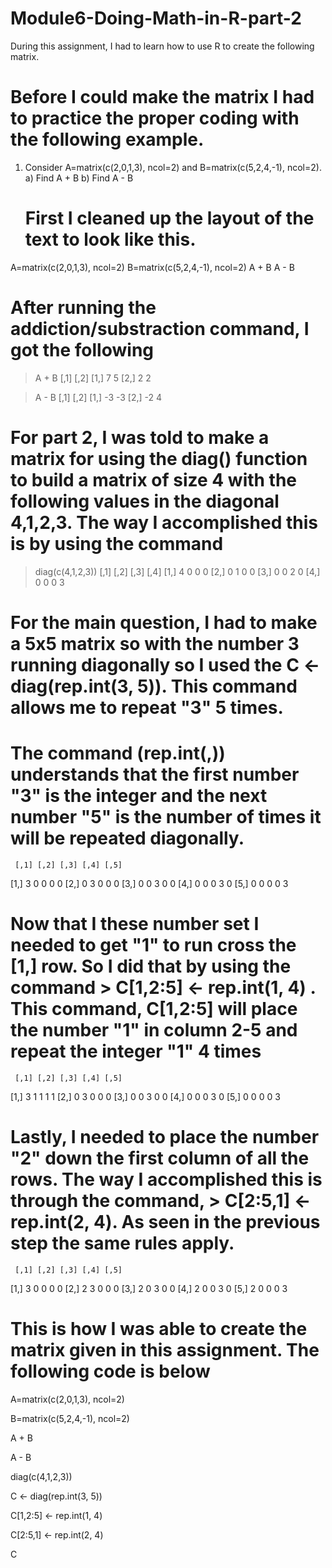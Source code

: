 # Module6-Doing-Math-in-R-part-2
During this assignment, I had to learn how to use R to create the following matrix.




# Before I could make the matrix I had to practice the proper coding with the following example.

1. Consider A=matrix(c(2,0,1,3), ncol=2) and B=matrix(c(5,2,4,-1), ncol=2).
a) Find A + B
b) Find A - B

   # First I cleaned up the layout of the text to look like this.

A=matrix(c(2,0,1,3), ncol=2) 
B=matrix(c(5,2,4,-1), ncol=2)
A + B
A - B

# After running the addiction/substraction command, I got the following
> A + B
     [,1] [,2]
[1,]    7    5
[2,]    2    2

> A - B
     [,1] [,2]
[1,]   -3   -3
[2,]   -2    4


   # For part 2, I was told to make a matrix for using the diag() function to build a matrix of size 4 with the following values in the diagonal 4,1,2,3. The way I accomplished this is by using the command 

> diag(c(4,1,2,3))
     [,1] [,2] [,3] [,4]
[1,]    4    0    0    0
[2,]    0    1    0    0
[3,]    0    0    2    0
[4,]    0    0    0    3

   # For the main question, I had to make a 5x5 matrix so with the number 3 running diagonally so I used the C <- diag(rep.int(3, 5)). This command allows me to repeat "3" 5 times. 
# The command (rep.int(,)) understands that the first number "3" is the integer and the next number "5" is the number of times it will be repeated diagonally. 

     [,1] [,2] [,3] [,4] [,5]
[1,]    3    0    0    0    0
[2,]    0    3    0    0    0
[3,]    0    0    3    0    0
[4,]    0    0    0    3    0
[5,]    0    0    0    0    3

   # Now that I these number set I needed to get "1" to run cross the [1,] row. So I did that by using the command > C[1,2:5] <- rep.int(1, 4) . This command, C[1,2:5] will place the number "1" in column 2-5 and repeat the integer "1" 4 times

     [,1] [,2] [,3] [,4] [,5]
[1,]    3    1    1    1    1
[2,]    0    3    0    0    0
[3,]    0    0    3    0    0
[4,]    0    0    0    3    0
[5,]    0    0    0    0    3

   # Lastly, I needed to place the number "2" down the first column of all the rows. The way I accomplished this is through the command, > C[2:5,1] <- rep.int(2, 4). As seen in the previous step the same rules apply. 


     [,1] [,2] [,3] [,4] [,5]
[1,]    3    0    0    0    0
[2,]    2    3    0    0    0
[3,]    2    0    3    0    0
[4,]    2    0    0    3    0
[5,]    2    0    0    0    3

  # This is how I was able to create the matrix given in this assignment. The following code is below

A=matrix(c(2,0,1,3), ncol=2) 

B=matrix(c(5,2,4,-1), ncol=2)

A + B

A - B

diag(c(4,1,2,3))

C <- diag(rep.int(3, 5))

C[1,2:5] <- rep.int(1, 4)

C[2:5,1] <- rep.int(2, 4)

C

